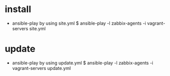 # install

* ansible-play by using site.yml
 $ ansible-play -l zabbix-agents -i vagrant-servers site.yml

# update

* ansible-play by using update.yml
 $ ansible-play -l zabbix-agents -i vagrant-servers update.yml

